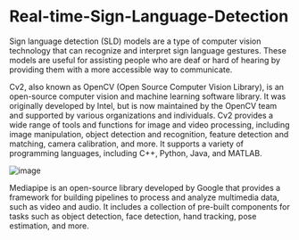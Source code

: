 # Real-time-Sign-Language-Detection
Sign language detection (SLD) models are a type of computer vision technology that can recognize and interpret sign language gestures. These models are useful for assisting people who are deaf or hard of hearing by providing them with a more accessible way to communicate.

Cv2, also known as OpenCV (Open Source Computer Vision Library), is an open-source computer vision and machine learning software library. It was originally developed by Intel, but is now maintained by the OpenCV team and supported by various organizations and individuals.
Cv2 provides a wide range of tools and functions for image and video processing, including image manipulation, object detection and recognition, feature detection and matching, camera calibration, and more. It supports a variety of programming languages, including C++, Python, Java, and MATLAB.


![image](https://user-images.githubusercontent.com/111629507/234260963-490e69dd-d5fe-4016-a107-5f6d7d6e05aa.png)

Mediapipe is an open-source library developed by Google that provides a framework for building pipelines to process and analyze multimedia data, such as video and audio. It includes a collection of pre-built components for tasks such as object detection, face detection, hand tracking, pose estimation, and more.


